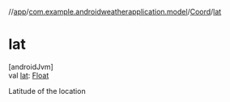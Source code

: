 //[app](../../../index.md)/[com.example.androidweatherapplication.model](../index.md)/[Coord](index.md)/[lat](lat.md)

# lat

[androidJvm]\
val [lat](lat.md): [Float](https://kotlinlang.org/api/latest/jvm/stdlib/kotlin/-float/index.html)

Latitude of the location
